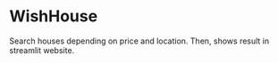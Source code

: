 # WishHouse

Search houses depending on price and location. Then, shows result in streamlit website.